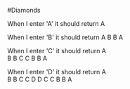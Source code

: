 #Diamonds

When I enter 'A' it should return 
A

When I enter 'B' it should return 
 A 
B B
 A 
 
When I enter 'C' it should return 
  A  
 B B 
C   C
 B B
  A
  
When I enter 'D' it should return 
   A   
  B B
 C   C
D     D
 C   C
  B B
   A
